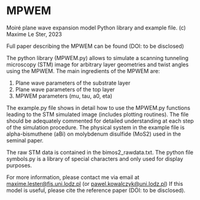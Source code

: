 # MPWEM
Moiré plane wave expansion model
Python library and example file.
(c) Maxime Le Ster, 2023

Full paper describing the MPWEM can be found (DOI: to be disclosed)

The python library (MPWEM.py) allows to simulate a scanning tunneling microscopy (STM) image for arbitrary layer geometries and twist angles using the MPWEM.
The main ingredients of the MPWEM are:

1) Plane wave parameters of the substrate layer
2) Plane wave parameters of the top layer
3) MPWEM parameters (mu, tau, a0, eta)

The example.py file shows in detail how to use the MPWEM.py functions leading to the STM simulated image (includes plotting routines).
The file should be adequately commented for detailed understanding at each step of the simulation procedure.
The physical system in the example file is alpha-bismuthene (aBi) on molybdenum disulfide (MoS2) used in the seminal paper.

The raw STM data is contained in the bimos2_rawdata.txt.
The python file symbols.py is a library of special characters and only used for display purposes.

For more information, please contact me via email at maxime.lester@fis.uni.lodz.pl (or pawel.kowalczyk@uni.lodz.pl)
If this model is useful, please cite the reference paper (DOI: to be disclosed).
